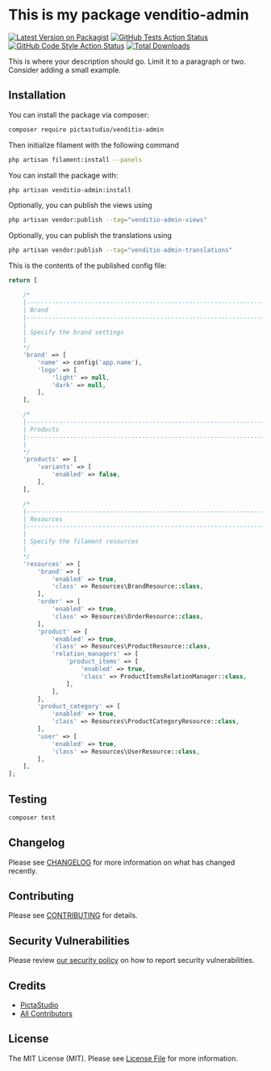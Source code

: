 # This is my package venditio-admin

[![Latest Version on Packagist](https://img.shields.io/packagist/v/pictastudio/venditio-admin.svg?style=flat-square)](https://packagist.org/packages/pictastudio/venditio-admin)
[![GitHub Tests Action Status](https://img.shields.io/github/actions/workflow/status/pictastudio/venditio-admin/run-tests.yml?branch=main&label=tests&style=flat-square)](https://github.com/pictastudio/venditio-admin/actions?query=workflow%3Arun-tests+branch%3Amain)
[![GitHub Code Style Action Status](https://img.shields.io/github/actions/workflow/status/pictastudio/venditio-admin/fix-php-code-style-issues.yml?branch=main&label=code%20style&style=flat-square)](https://github.com/pictastudio/venditio-admin/actions?query=workflow%3A"Fix+PHP+code+style+issues"+branch%3Amain)
[![Total Downloads](https://img.shields.io/packagist/dt/pictastudio/venditio-admin.svg?style=flat-square)](https://packagist.org/packages/pictastudio/venditio-admin)



This is where your description should go. Limit it to a paragraph or two. Consider adding a small example.

## Installation

You can install the package via composer:

```bash
composer require pictastudio/venditio-admin
```

Then initialize filament with the following command

```bash
php artisan filament:install --panels
```

You can install the package with:

```bash
php artisan venditio-admin:install
```

Optionally, you can publish the views using

```bash
php artisan vendor:publish --tag="venditio-admin-views"
```

Optionally, you can publish the translations using

```bash
php artisan vendor:publish --tag="venditio-admin-translations"
```

This is the contents of the published config file:

```php
return [

    /*
    |--------------------------------------------------------------------------
    | Brand
    |--------------------------------------------------------------------------
    |
    | Specify the brand settings
    |
    */
    'brand' => [
        'name' => config('app.name'),
        'logo' => [
            'light' => null,
            'dark' => null,
        ],
    ],

    /*
    |--------------------------------------------------------------------------
    | Products
    |--------------------------------------------------------------------------
    |
    */
    'products' => [
        'variants' => [
            'enabled' => false,
        ],
    ],

    /*
    |--------------------------------------------------------------------------
    | Resources
    |--------------------------------------------------------------------------
    |
    | Specify the filament resources
    |
    */
    'resources' => [
        'brand' => [
            'enabled' => true,
            'class' => Resources\BrandResource::class,
        ],
        'order' => [
            'enabled' => true,
            'class' => Resources\OrderResource::class,
        ],
        'product' => [
            'enabled' => true,
            'class' => Resources\ProductResource::class,
            'relation_managers' => [
                'product_items' => [
                    'enabled' => true,
                    'class' => ProductItemsRelationManager::class,
                ],
            ],
        ],
        'product_category' => [
            'enabled' => true,
            'class' => Resources\ProductCategoryResource::class,
        ],
        'user' => [
            'enabled' => true,
            'class' => Resources\UserResource::class,
        ],
    ],
];
```

## Testing

```bash
composer test
```

## Changelog

Please see [CHANGELOG](CHANGELOG.md) for more information on what has changed recently.

## Contributing

Please see [CONTRIBUTING](.github/CONTRIBUTING.md) for details.

## Security Vulnerabilities

Please review [our security policy](../../security/policy) on how to report security vulnerabilities.

## Credits

- [PictaStudio](https://github.com/pictastudio)
- [All Contributors](../../contributors)

## License

The MIT License (MIT). Please see [License File](LICENSE.md) for more information.
